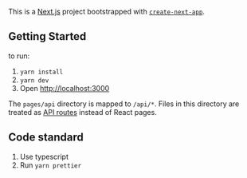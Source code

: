 This is a [Next.js](https://nextjs.org/) project bootstrapped with [`create-next-app`](https://github.com/vercel/next.js/tree/canary/packages/create-next-app).

## Getting Started

to run:
1. `yarn install`
2. `yarn dev`
3. Open [http://localhost:3000](http://localhost:3000)

The `pages/api` directory is mapped to `/api/*`. Files in this directory are treated as [API routes](https://nextjs.org/docs/api-routes/introduction) instead of React pages.

## Code standard

1. Use typescript
2. Run `yarn prettier`